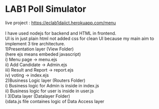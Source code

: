 # LAB1 Poll Simulator <br />
live project : https://eclab1daiict.herokuapp.com/menu <br />
<br />
I have used nodejs for backend and HTML in frontend.<br />
UI is in just plain html not added css for clean UI because my main aim to implement 3 tire architecture.<br />
1)Presentation layer (View Folder)<br />
     (here ejs means embeded javascript)<br />
          i)   Menu page -> menu.ejs<br />
          ii)  Add Candidate -> Admin.ejs<br />
          iii) Result and Report -> report.ejs <br /> 
          iv)  voting -> index.ejs <br />
2)Business Logic layer (Routers Folder)<br />
          i) Business logic for Admin is inside in index.js<br />
          ii) Business logic for user is inside in user.js <br />  I
3)Data layer (Datalayer Folder)<br />
          i)data.js file containes logic of Data Access layer<br />



